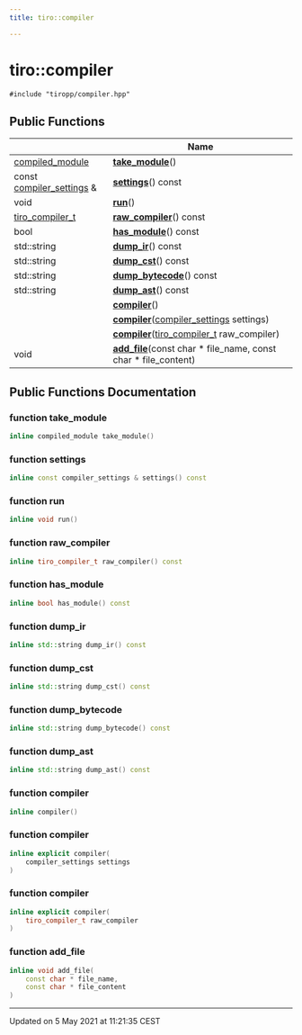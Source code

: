 ```yaml
---
title: tiro::compiler

---
```


# tiro::compiler




`#include "tiropp/compiler.hpp"`

## Public Functions

|                | Name           |
| -------------- | -------------- |
| [compiled_module](/docs/api/classes/classtiro_1_1compiled__module) | **[take_module](/docs/api/classes/classtiro_1_1compiler#function-take_module)**() |
| const [compiler_settings](/docs/api/classes/structtiro_1_1compiler__settings) & | **[settings](/docs/api/classes/classtiro_1_1compiler#function-settings)**() const |
| void | **[run](/docs/api/classes/classtiro_1_1compiler#function-run)**() |
| [tiro_compiler_t](/docs/api/files/def_8h#typedef-tiro_compiler_t) | **[raw_compiler](/docs/api/classes/classtiro_1_1compiler#function-raw_compiler)**() const |
| bool | **[has_module](/docs/api/classes/classtiro_1_1compiler#function-has_module)**() const |
| std::string | **[dump_ir](/docs/api/classes/classtiro_1_1compiler#function-dump_ir)**() const |
| std::string | **[dump_cst](/docs/api/classes/classtiro_1_1compiler#function-dump_cst)**() const |
| std::string | **[dump_bytecode](/docs/api/classes/classtiro_1_1compiler#function-dump_bytecode)**() const |
| std::string | **[dump_ast](/docs/api/classes/classtiro_1_1compiler#function-dump_ast)**() const |
| | **[compiler](/docs/api/classes/classtiro_1_1compiler#function-compiler)**() |
| | **[compiler](/docs/api/classes/classtiro_1_1compiler#function-compiler)**([compiler_settings](/docs/api/classes/structtiro_1_1compiler__settings) settings) |
| | **[compiler](/docs/api/classes/classtiro_1_1compiler#function-compiler)**([tiro_compiler_t](/docs/api/files/def_8h#typedef-tiro_compiler_t) raw_compiler) |
| void | **[add_file](/docs/api/classes/classtiro_1_1compiler#function-add_file)**(const char * file_name, const char * file_content) |

## Public Functions Documentation

### function take_module

```cpp
inline compiled_module take_module()
```


### function settings

```cpp
inline const compiler_settings & settings() const
```


### function run

```cpp
inline void run()
```


### function raw_compiler

```cpp
inline tiro_compiler_t raw_compiler() const
```


### function has_module

```cpp
inline bool has_module() const
```


### function dump_ir

```cpp
inline std::string dump_ir() const
```


### function dump_cst

```cpp
inline std::string dump_cst() const
```


### function dump_bytecode

```cpp
inline std::string dump_bytecode() const
```


### function dump_ast

```cpp
inline std::string dump_ast() const
```


### function compiler

```cpp
inline compiler()
```


### function compiler

```cpp
inline explicit compiler(
    compiler_settings settings
)
```


### function compiler

```cpp
inline explicit compiler(
    tiro_compiler_t raw_compiler
)
```


### function add_file

```cpp
inline void add_file(
    const char * file_name,
    const char * file_content
)
```


-------------------------------

Updated on  5 May 2021 at 11:21:35 CEST